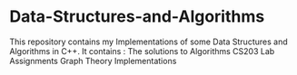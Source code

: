# Data-Structures-and-Algorithms
This repository contains my Implementations of some Data Structures and Algorithms in C++. It contains :
The solutions to Algorithms CS203 Lab Assignments
Graph Theory Implementations

  
